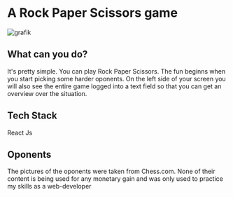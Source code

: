 # A Rock Paper Scissors game

![grafik](https://user-images.githubusercontent.com/99955639/193475568-41504201-96e7-49d9-a563-21d32e8876c5.png)

## What can you do?
It's pretty simple. You can play Rock Paper Scissors. The fun beginns when you start picking some harder oponents. On the left side of your screen you will also see the entire game logged into a text field so that you can get an overview over the situation.

## Tech Stack
React Js

## Oponents
The pictures of the oponents were taken from Chess.com. None of their content is being used for any monetary gain and was only used to practice my skills as a web-developer
